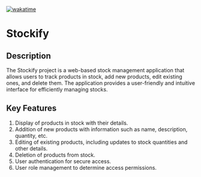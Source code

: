 [![wakatime](https://wakatime.com/badge/user/018b9a98-62ec-4367-ac4b-ebf7d7e3638e/project/018d82f3-826b-47d0-998d-9d27d709a1e7.svg)](https://wakatime.com/badge/user/018b9a98-62ec-4367-ac4b-ebf7d7e3638e/project/018d82f3-826b-47d0-998d-9d27d709a1e7)

# Stockify

## Description

The Stockify project is a web-based stock management application that allows users to track products in stock, add new products, edit existing ones, and delete them. The application provides a user-friendly and intuitive interface for efficiently managing stocks.

## Key Features

1. Display of products in stock with their details.
2. Addition of new products with information such as name, description, quantity, etc.
3. Editing of existing products, including updates to stock quantities and other details.
4. Deletion of products from stock.
5. User authentication for secure access.
6. User role management to determine access permissions.
